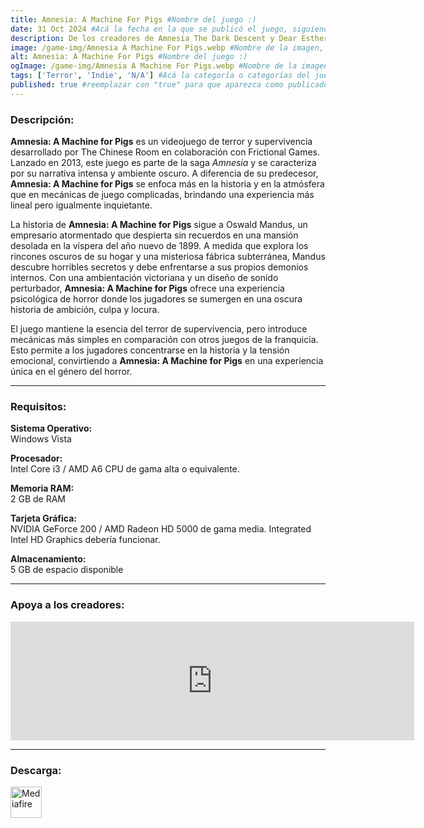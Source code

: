 ```yaml
---
title: Amnesia: A Machine For Pigs #Nombre del juego :)
date: 31 Oct 2024 #Acá la fecha en la que se publicó el juego, siguiendo este formato: Dia "30", Mes "Oct", Año "2024" = como debe quedar: 30 Oct 2024
description: De los creadores de Amnesia The Dark Descent y Dear Esther llega un nuevo juego de terror en primera persona que te arrastrará a las profundidades de la codicia, el poder y la locura. #Acá una mini descripción del juego
image: /game-img/Amnesia A Machine For Pigs.webp #Nombre de la imagen, por lo general es exactamente el mismo nombre que el juego excluyendo lo ":" (Dos puntos)
alt: Amnesia: A Machine For Pigs #Nombre del juego :)
ogImage: /game-img/Amnesia A Machine For Pigs.webp #Nombre de la imagen, por lo general es exactamente el mismo nombre que el juego excluyendo lo ":" (Dos puntos)
tags: ['Terror', 'Indie', 'N/A'] #Acá la categoría o categorías del juego, si es más de una se coloca en este formato: ['Categoría1', 'Categoría2']
published: true #reemplazar con "true" para que aparezca como publicado
---
```


<!--En VSCode seleccionando una palabra, por ejemplo: "NOMBRE-DEL-JUEGO" y apretando Ctrl+F2 se seleccionan todas las palabras iguales-->

### Descripción:
**Amnesia: A Machine for Pigs** es un videojuego de terror y supervivencia desarrollado por The Chinese Room en colaboración con Frictional Games. Lanzado en 2013, este juego es parte de la saga *Amnesia* y se caracteriza por su narrativa intensa y ambiente oscuro. A diferencia de su predecesor, **Amnesia: A Machine for Pigs** se enfoca más en la historia y en la atmósfera que en mecánicas de juego complicadas, brindando una experiencia más lineal pero igualmente inquietante.

La historia de **Amnesia: A Machine for Pigs** sigue a Oswald Mandus, un empresario atormentado que despierta sin recuerdos en una mansión desolada en la víspera del año nuevo de 1899. A medida que explora los rincones oscuros de su hogar y una misteriosa fábrica subterránea, Mandus descubre horribles secretos y debe enfrentarse a sus propios demonios internos. Con una ambientación victoriana y un diseño de sonido perturbador, **Amnesia: A Machine for Pigs** ofrece una experiencia psicológica de horror donde los jugadores se sumergen en una oscura historia de ambición, culpa y locura.

El juego mantiene la esencia del terror de supervivencia, pero introduce mecánicas más simples en comparación con otros juegos de la franquicia. Esto permite a los jugadores concentrarse en la historia y la tensión emocional, convirtiendo a **Amnesia: A Machine for Pigs** en una experiencia única en el género del horror.

<!--Prompt para Chat-GPT: Hazme una descripción para el juego "NOMBRE-DEL-JUEGO" y cada que menciones "NOMBRE-DEL-JUEGO" ponlo en negrita -->

---

### Requisitos:
**Sistema Operativo:**  
Windows Vista

**Procesador:**  
Intel Core i3 / AMD A6 CPU de gama alta o equivalente.

**Memoria RAM:**  
2 GB de RAM

**Tarjeta Gráfica:**  
NVIDIA GeForce 200 / AMD Radeon HD 5000 de gama media. Integrated Intel HD Graphics debería funcionar.

**Almacenamiento:**  
5 GB de espacio disponible

<!--Si falta o sobra un requisito se quita o se agrega manteniendo el mismo formato-->

---

### Apoya a los creadores:
<iframe src="https://store.steampowered.com/widget/239200/" frameborder="0" width="646" height="190" style="background-color: transparent;"></iframe>

<!--Reemplazar los numeros (AppID) del juego (en este caso 2668510) por el numero (AppID) correspondiente con el juego a publicar-->
<!--El AppID se encuentra en la URL del Juego en Steam-->

---

### Descarga:

[<img src="https://gist.github.com/cxmeel/0dbc95191f239b631c3874f4ccf114e2/raw/download.svg" alt="Mediafire" height="50" />](https://www.mediafire.com/file/og5s4ruourqlw0l/Amnesia_-_A_Machine_For_Pigs.zip/file)

<!-- # se debe reemplazar por el link de descarga-->

<!--NOMBRE-DEL-SERVICIO se debe reemplazar por el servicio donde está subido el juego-->